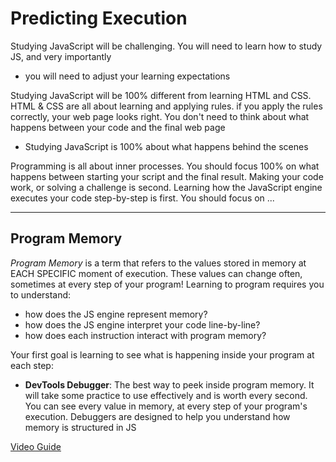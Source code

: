 # Predicting Execution

Studying JavaScript will be challenging. You will need to learn how to study JS, and very importantly

- you will need to adjust your learning expectations

Studying JavaScript will be 100% different from learning HTML and CSS. HTML &
CSS are all about learning and applying rules. if you apply the rules correctly,
your web page looks right. You don't need to think about what happens between
your code and the final web page

- Studying JavaScript is 100% about what happens behind the scenes

Programming is all about inner processes. You should focus 100% on what happens
between starting your script and the final result. Making your code work, or
solving a challenge is second. Learning how the JavaScript engine executes your
code step-by-step is first. You should focus on ...

---

## Program Memory

_Program Memory_ is a term that refers to the values stored in memory at EACH
SPECIFIC moment of execution. These values can change often, sometimes at every
step of your program! Learning to program requires you to understand:

- how does the JS engine represent memory?
- how does the JS engine interpret your code line-by-line?
- how does each instruction interact with program memory?

Your first goal is learning to see what is happening inside your program at each
step:

- **DevTools Debugger**: The best way to peek inside program memory. It will
  take some practice to use effectively and is worth every second. You can see
  every value in memory, at every step of your program's execution. Debuggers
  are designed to help you understand how memory is structured in JS

[Video Guide](https://www.youtube.com/watch?v=VFh7A77_lS0)
